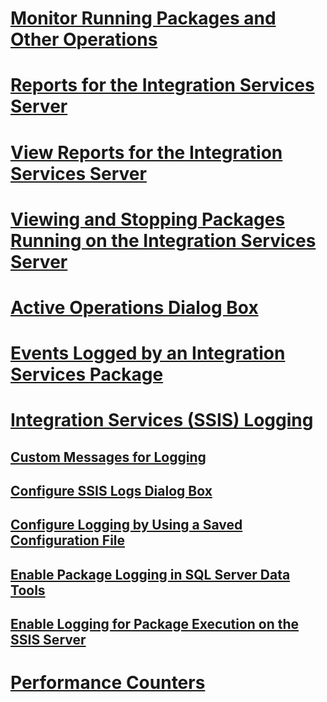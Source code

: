# [Monitor Running Packages and Other Operations](monitor-running-packages-and-other-operations.md)  
# [Reports for the Integration Services Server](reports-for-the-integration-services-server.md)  
# [View Reports for the Integration Services Server](view-reports-for-the-integration-services-server.md)  
# [Viewing and Stopping Packages Running on the Integration Services Server](viewing-and-stopping-packages-running-on-the-integration-services-server.md)  
# [Active Operations Dialog Box](active-operations-dialog-box.md)  
# [Events Logged by an Integration Services Package](events-logged-by-an-integration-services-package.md)  
# [Integration Services (SSIS) Logging](integration-services-ssis-logging.md)  
## [Custom Messages for Logging](custom-messages-for-logging.md)  
## [Configure SSIS Logs Dialog Box](configure-ssis-logs-dialog-box.md)  
## [Configure Logging by Using a Saved Configuration File](configure-logging-by-using-a-saved-configuration-file.md)  
## [Enable Package Logging in SQL Server Data Tools](enable-package-logging-in-sql-server-data-tools.md)  
## [Enable Logging for Package Execution on the SSIS Server](enable-logging-for-package-execution-on-the-ssis-server.md)  
# [Performance Counters](performance-counters.md)  
